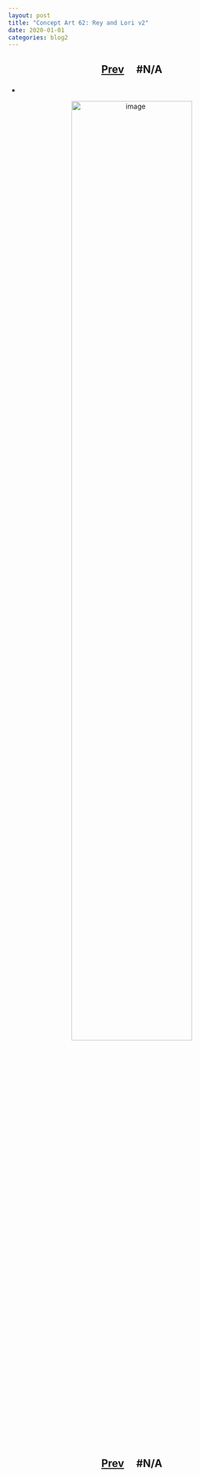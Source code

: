 ```yaml
---
layout: post
title: "Concept Art 62: Rey and Lori v2"
date: 2020-01-01
categories: blog2
---
```


<h2>
  <p style="text-align:center;">
    <a href="/wingsofthechorus/archive/2019/12/30/conceptart61">Prev</a>
    &nbsp;&nbsp;&nbsp;
#N/A
  </p>
</h2>

-

<p style="text-align:center;">
  <img src="/wingsofthechorus/images/conceptart/ca62.png" width="70%" alt="image"/>
</p>

<h2>
  <p style="text-align:center;">
    <a href="/wingsofthechorus/archive/2019/12/30/conceptart61">Prev</a>
    &nbsp;&nbsp;&nbsp;
#N/A
  </p>
</h2>

